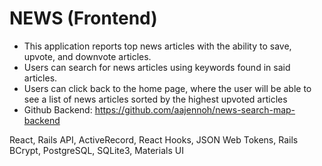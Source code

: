 # NEWS (Frontend)

* This application reports top news articles with the ability to save, upvote, and downvote articles.
* Users can search for news articles using keywords found in said articles.
* Users can click back to the home page, where the user will be able to see a list of news articles sorted by the highest upvoted articles
* Github Backend: https://github.com/aajennoh/news-search-map-backend

React, Rails API, ActiveRecord, React Hooks, JSON Web Tokens, Rails BCrypt, PostgreSQL, SQLite3, Materials UI

